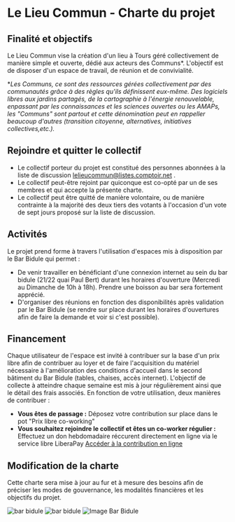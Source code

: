 # Le Lieu Commun - Charte du projet

## Finalité et objectifs
Le Lieu Commun vise la création d'un lieu à Tours géré collectivement de manière simple et ouverte, dédié aux acteurs des Communs*. 
L'objectif est de disposer d'un espace de travail, de réunion et de convivialité.

**Les Communs, ce sont des ressources gérées collectivement par des communautés grâce à des règles qu'ils définissent eux-même. Des logiciels libres aux jardins partagés, de la cartographie à l'énergie renouvelable, enpassant par les connaissances et les sciences ouvertes ou les AMAPs, les "Communs" sont partout et cette dénomination peut en rappeller beaucoup d'autres (transition citoyenne, alternatives, initiatives collectives,etc.).*

## Rejoindre et quitter le collectif
 - Le collectif porteur du projet est constitué des personnes abonnées à la liste de discussion lelieucommun@listes.comptoir.net .
 - Le collectif peut-être rejoint par quiconque est co-opté par un de ses membres et qui accepte la présente charte.
 - Le collectif peut être quitté de manière volontaire, ou de manière contrainte à la majorité des deux tiers des votants à l'occasion d'un vote de sept jours proposé sur la liste de discussion.

## Activités 

Le projet prend forme à travers l'utilisation d'espaces mis à disposition par le Bar Bidule qui permet : 
 - De venir travailler en bénéficiant d'une connexion internet au sein du bar bidule (21/22 quai Paul Bert) durant les horaires d'ouverture (Mercredi au Dimanche de 10h à 18h). Prendre une boisson au bar sera fortement apprécié.
 - D'organiser des réunions en fonction des disponibilités après validation par le Bar Bidule (se rendre sur place durant les horaires d'ouvertures afin de faire la demande et voir si c'est possible).
 
## Financement
Chaque utilisateur de l'espace est invité à contribuer sur la base d'un prix libre afin de contribuer au loyer et de faire l'acquisition du matériel nécessaire à l'amélioration des conditions d'accueil dans le second bâtiment du Bar Bidule (tables, chaises, accès internet). L'objectif de collecte à atteindre chaque semaine est mis à jour régulièrement ainsi que le détail des frais associés.
En fonction de votre utilisation, deux manières de contribuer : 
 - **Vous êtes de passage :** Déposez votre contribution sur place dans le pot "Prix libre co-working"
 - **Vous souhaitez rejoindre le collectif et êtes un co-worker régulier :** Effectuez un don hebdomadaire réccurent directement en ligne via le service libre LiberaPay [Accéder à la contribution en ligne](https://liberapay.com/Le_Lieu_Commun/)


## Modification de la charte
Cette charte sera mise à jour au fur et à mesure des besoins afin de préciser les modes de gouvernance, les modalités financières et les objectifs du projet.
  
![bar bidule](http://osons.cc/lelieucommun/barbiduleb2.JPG)
![bar bidule](http://osons.cc/lelieucommun/barbiduleb3.JPG)
![Image Bar Bidule](http://osons.cc/lelieucommun/barbiduleb1.JPG)

